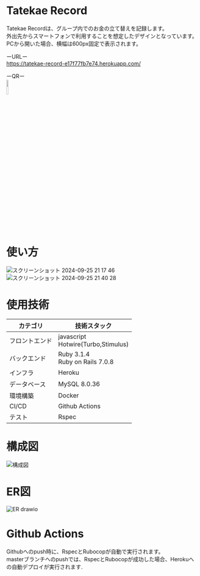 # Tatekae Record

Tatekae Recordは、グループ内でのお金の立て替えを記録します。  
外出先からスマートフォンで利用することを想定したデザインとなっています。  
PCから開いた場合、横幅は600px固定で表示されます。  

ーURLー  
https://tatekae-record-e17f77fb7e74.herokuapp.com/

ーQRー  
<img src="https://github.com/user-attachments/assets/7f410e12-62c4-4b91-8111-5e1d360114f2" width="10%" />　　

# 使い方
![スクリーンショット 2024-09-25 21 17 46](https://github.com/user-attachments/assets/d467093a-c5d7-47a2-8ba9-fd2cf352b856)  
![スクリーンショット 2024-09-25 21 40 28](https://github.com/user-attachments/assets/e2ad6abd-c5d3-4e55-a741-c890a7592daa)

# 使用技術  
| カテゴリ | 技術スタック |
| ------- | ------- |
| フロントエンド | javascript <br> Hotwire(Turbo,Stimulus) |
| バックエンド | Ruby 3.1.4 <br> Ruby on Rails 7.0.8 |
| インフラ | Heroku |
| データベース | MySQL 8.0.36 |
| 環境構築 | Docker |
| CI/CD | Github Actions |
| テスト | Rspec |

# 構成図  
![構成図](https://github.com/user-attachments/assets/4c3003fa-02e1-4618-bc9d-b64800545260)  

# ER図
![ER drawio](https://github.com/user-attachments/assets/96464abe-edff-4f7b-95ea-21ec88079ba8)

# Github Actions  
Githubへのpush時に、RspecとRubocopが自動で実行されます。  
masterブランチへのpushでは、RspecとRubocopが成功した場合、Herokuへの自動デプロイが実行されます.
